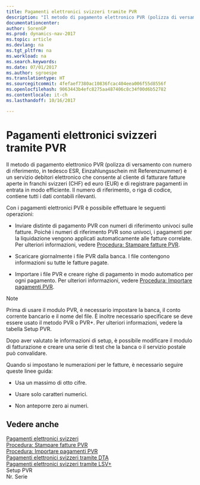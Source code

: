 ```yaml
---
title: Pagamenti elettronici svizzeri tramite PVR
description: "Il metodo di pagamento elettronico PVR (polizza di versamento con numero di riferimento, in tedesco ESR, Einzahlungsschein mit Referenznummer) è un servizio debitori elettronico che consente al cliente di fatturare fatture aperte in franchi svizzeri (CHF) ed euro (EUR) e di registrare pagamenti in entrata in modo efficiente. Il numero di riferimento, o riga di codice, contiene tutti i dati contabili rilevanti."
documentationcenter: 
author: SorenGP
ms.prod: dynamics-nav-2017
ms.topic: article
ms.devlang: na
ms.tgt_pltfrm: na
ms.workload: na
ms.search.keywords: 
ms.date: 07/01/2017
ms.author: sgroespe
ms.translationtype: HT
ms.sourcegitcommit: 4fefaef7380ac10836fcac404eea006f55d8556f
ms.openlocfilehash: 9063443b4efc8275aa487406c8c34f00d6b52782
ms.contentlocale: it-ch
ms.lasthandoff: 10/16/2017

---
```

# <a name="swiss-electronic-payments-using-esr"></a>Pagamenti elettronici svizzeri tramite PVR
Il metodo di pagamento elettronico PVR (polizza di versamento con numero di riferimento, in tedesco ESR, Einzahlungsschein mit Referenznummer) è un servizio debitori elettronico che consente al cliente di fatturare fatture aperte in franchi svizzeri (CHF) ed euro (EUR) e di registrare pagamenti in entrata in modo efficiente. Il numero di riferimento, o riga di codice, contiene tutti i dati contabili rilevanti.  
  
 Con i pagamenti elettronici PVR è possibile effettuare le seguenti operazioni:  
  
-   Inviare distinte di pagamento PVR con numeri di riferimento univoci sulle fatture. Poiché i numeri di riferimento PVR sono univoci, i pagamenti per la liquidazione vengono applicati automaticamente alle fatture correlate. Per ulteriori informazioni, vedere [Procedura: Stampare fatture PVR](how-to-print-esr-invoices.md).  
  
-   Scaricare giornalmente i file PVR dalla banca. I file contengono informazioni su tutte le fatture pagate.  
  
-   Importare i file PVR e creare righe di pagamento in modo automatico per ogni pagamento. Per ulteriori informazioni, vedere [Procedura: Importare pagamenti PVR](how-to-import-esr-payments.md).  
  
> [!NOTE]  
>  Prima di usare il modulo PVR, è necessario impostare la banca, il conto corrente bancario e il nome del file. È inoltre necessario specificare se deve essere usato il metodo PVR o PVR+. Per ulteriori informazioni, vedere la tabella Setup PVR.  
  
 Dopo aver valutato le informazioni di setup, è possibile modificare il modulo di fatturazione e creare una serie di test che la banca o il servizio postale può convalidare.  
  
 Quando si impostano le numerazioni per le fatture, è necessario seguire queste linee guida:  
  
-   Usa un massimo di otto cifre.  
  
-   Usare solo caratteri numerici.  
  
-   Non anteporre zero ai numeri.  
  
## <a name="see-also"></a>Vedere anche  
 [Pagamenti elettronici svizzeri](swiss-electronic-payments.md)   
 [Procedura: Stampare fatture PVR](how-to-print-esr-invoices.md)   
 [Procedura: Importare pagamenti PVR](how-to-import-esr-payments.md)   
 [Pagamenti elettronici svizzeri tramite DTA](swiss-electronic-payments-using-dta.md)   
 [Pagamenti elettronici svizzeri tramite LSV+](swiss-electronic-payments-using-lsv-.md)   
 Setup PVR   
 Nr. Serie
